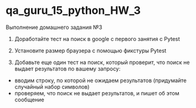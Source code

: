 # qa_guru_15_python_HW_3
Выполнение домашнего задания №3
1. Доработайте тест на поиск в google с первого занятия с Pytest

2. Установите размер браузера с помощью фикстуры Pytest

3. Добавьте еще один тест на поиск, который проверит, что поиск не выдает результатов по вашему запросу:

- вводим строку, по которой не ожидаем результатов (придумайте случайный набор символов)
- проверяем, что поиск не выдает результатов, и пишет об этом сообщение
